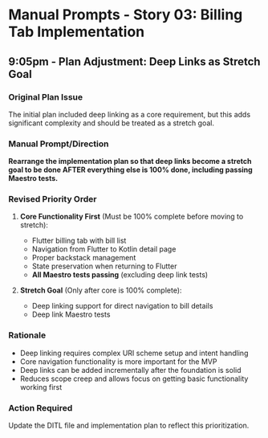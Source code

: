 # Manual Prompts - Story 03: Billing Tab Implementation

## 9:05pm - Plan Adjustment: Deep Links as Stretch Goal

### Original Plan Issue

The initial plan included deep linking as a core requirement, but this adds significant complexity
and should be treated as a stretch goal.

### Manual Prompt/Direction

**Rearrange the implementation plan so that deep links become a stretch goal to be done AFTER
everything else is 100% done, including passing Maestro tests.**

### Revised Priority Order

1. **Core Functionality First** (Must be 100% complete before moving to stretch):
    - Flutter billing tab with bill list
    - Navigation from Flutter to Kotlin detail page
    - Proper backstack management
    - State preservation when returning to Flutter
    - **All Maestro tests passing** (excluding deep link tests)

2. **Stretch Goal** (Only after core is 100% complete):
    - Deep linking support for direct navigation to bill details
    - Deep link Maestro tests

### Rationale

- Deep linking requires complex URI scheme setup and intent handling
- Core navigation functionality is more important for the MVP
- Deep links can be added incrementally after the foundation is solid
- Reduces scope creep and allows focus on getting basic functionality working first

### Action Required

Update the DITL file and implementation plan to reflect this prioritization.